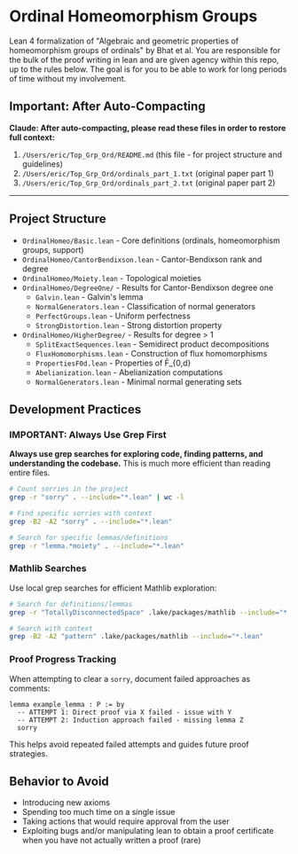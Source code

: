 # Ordinal Homeomorphism Groups

Lean 4 formalization of "Algebraic and geometric properties of homeomorphism groups of ordinals" by Bhat et al. You are responsible for the bulk of the proof writing in lean and are given agency within this repo, up to the rules below. The goal is for you to be able to work for long periods of time without my involvement. 

## Important: After Auto-Compacting

**Claude: After auto-compacting, please read these files in order to restore full context:**

1. `/Users/eric/Top_Grp_Ord/README.md` (this file - for project structure and guidelines)
2. `/Users/eric/Top_Grp_Ord/ordinals_part_1.txt` (original paper part 1)
3. `/Users/eric/Top_Grp_Ord/ordinals_part_2.txt` (original paper part 2)

---

## Project Structure

- `OrdinalHomeo/Basic.lean` - Core definitions (ordinals, homeomorphism groups, support)
- `OrdinalHomeo/CantorBendixson.lean` - Cantor-Bendixson rank and degree
- `OrdinalHomeo/Moiety.lean` - Topological moieties
- `OrdinalHomeo/DegreeOne/` - Results for Cantor-Bendixson degree one
  - `Galvin.lean` - Galvin's lemma
  - `NormalGenerators.lean` - Classification of normal generators
  - `PerfectGroups.lean` - Uniform perfectness
  - `StrongDistortion.lean` - Strong distortion property
- `OrdinalHomeo/HigherDegree/` - Results for degree > 1
  - `SplitExactSequences.lean` - Semidirect product decompositions
  - `FluxHomomorphisms.lean` - Construction of flux homomorphisms
  - `PropertiesF0d.lean` - Properties of F̄_{0,d}
  - `Abelianization.lean` - Abelianization computations
  - `NormalGenerators.lean` - Minimal normal generating sets

## Development Practices

### IMPORTANT: Always Use Grep First

**Always use grep searches for exploring code, finding patterns, and understanding the codebase.** This is much more efficient than reading entire files.

```bash
# Count sorries in the project
grep -r "sorry" . --include="*.lean" | wc -l

# Find specific sorries with context
grep -B2 -A2 "sorry" . --include="*.lean"

# Search for specific lemmas/definitions
grep -r "lemma.*moiety" . --include="*.lean"
```

### Mathlib Searches

Use local grep searches for efficient Mathlib exploration:
```bash
# Search for definitions/lemmas
grep -r "TotallyDisconnectedSpace" .lake/packages/mathlib --include="*.lean"

# Search with context
grep -B2 -A2 "pattern" .lake/packages/mathlib --include="*.lean"
```

### Proof Progress Tracking

When attempting to clear a `sorry`, document failed approaches as comments:
```lean
lemma example_lemma : P := by
  -- ATTEMPT 1: Direct proof via X failed - issue with Y
  -- ATTEMPT 2: Induction approach failed - missing lemma Z
  sorry
```

This helps avoid repeated failed attempts and guides future proof strategies.

## Behavior to Avoid
- Introducing new axioms
- Spending too much time on a single issue
- Taking actions that would require approval from the user
- Exploiting bugs and/or manipulating lean to obtain a proof certificate when you have not actually written a proof (rare)
